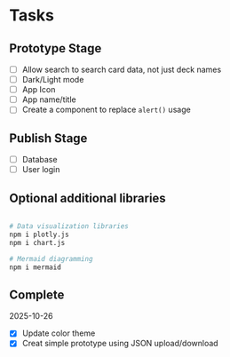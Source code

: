 # Tasks

## Prototype Stage

- [ ] Allow search to search card data, not just deck names
- [ ] Dark/Light mode
- [ ] App Icon
- [ ] App name/title
- [ ] Create a component to replace `alert()` usage

## Publish Stage

- [ ] Database
- [ ] User login

## Optional additional libraries

```bash

# Data visualization libraries
npm i plotly.js
npm i chart.js

# Mermaid diagramming
npm i mermaid
```

## Complete

2025-10-26

- [x] Update color theme
- [x] Creat simple prototype using JSON upload/download